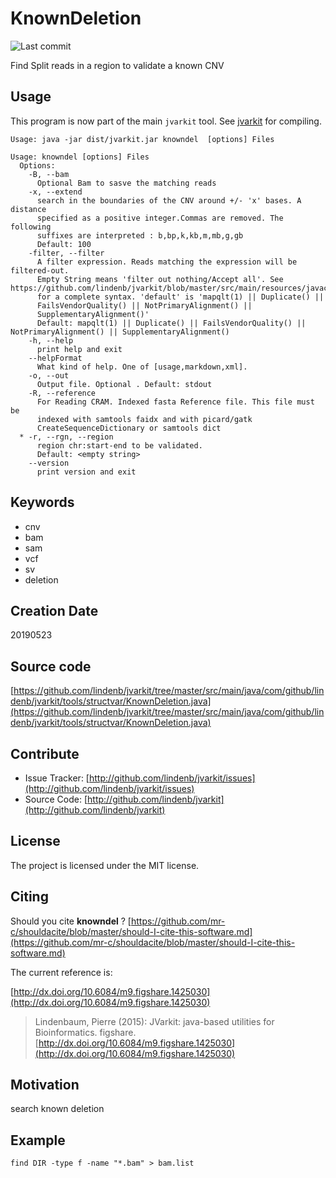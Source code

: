 # KnownDeletion

![Last commit](https://img.shields.io/github/last-commit/lindenb/jvarkit.png)

Find Split reads in a region to validate a known CNV


## Usage


This program is now part of the main `jvarkit` tool. See [jvarkit](JvarkitCentral.md) for compiling.


```
Usage: java -jar dist/jvarkit.jar knowndel  [options] Files

Usage: knowndel [options] Files
  Options:
    -B, --bam
      Optional Bam to sasve the matching reads
    -x, --extend
      search in the boundaries of the CNV around +/- 'x' bases. A distance 
      specified as a positive integer.Commas are removed. The following 
      suffixes are interpreted : b,bp,k,kb,m,mb,g,gb
      Default: 100
    -filter, --filter
      A filter expression. Reads matching the expression will be filtered-out. 
      Empty String means 'filter out nothing/Accept all'. See https://github.com/lindenb/jvarkit/blob/master/src/main/resources/javacc/com/github/lindenb/jvarkit/util/bio/samfilter/SamFilterParser.jj 
      for a complete syntax. 'default' is 'mapqlt(1) || Duplicate() || 
      FailsVendorQuality() || NotPrimaryAlignment() || 
      SupplementaryAlignment()' 
      Default: mapqlt(1) || Duplicate() || FailsVendorQuality() || NotPrimaryAlignment() || SupplementaryAlignment()
    -h, --help
      print help and exit
    --helpFormat
      What kind of help. One of [usage,markdown,xml].
    -o, --out
      Output file. Optional . Default: stdout
    -R, --reference
      For Reading CRAM. Indexed fasta Reference file. This file must be 
      indexed with samtools faidx and with picard/gatk 
      CreateSequenceDictionary or samtools dict
  * -r, --rgn, --region
      region chr:start-end to be validated.
      Default: <empty string>
    --version
      print version and exit

```


## Keywords

 * cnv
 * bam
 * sam
 * vcf
 * sv
 * deletion



## Creation Date

20190523

## Source code 

[https://github.com/lindenb/jvarkit/tree/master/src/main/java/com/github/lindenb/jvarkit/tools/structvar/KnownDeletion.java](https://github.com/lindenb/jvarkit/tree/master/src/main/java/com/github/lindenb/jvarkit/tools/structvar/KnownDeletion.java)


## Contribute

- Issue Tracker: [http://github.com/lindenb/jvarkit/issues](http://github.com/lindenb/jvarkit/issues)
- Source Code: [http://github.com/lindenb/jvarkit](http://github.com/lindenb/jvarkit)

## License

The project is licensed under the MIT license.

## Citing

Should you cite **knowndel** ? [https://github.com/mr-c/shouldacite/blob/master/should-I-cite-this-software.md](https://github.com/mr-c/shouldacite/blob/master/should-I-cite-this-software.md)

The current reference is:

[http://dx.doi.org/10.6084/m9.figshare.1425030](http://dx.doi.org/10.6084/m9.figshare.1425030)

> Lindenbaum, Pierre (2015): JVarkit: java-based utilities for Bioinformatics. figshare.
> [http://dx.doi.org/10.6084/m9.figshare.1425030](http://dx.doi.org/10.6084/m9.figshare.1425030)


## Motivation

search known deletion
## Example

```
find DIR -type f -name "*.bam" > bam.list

```


